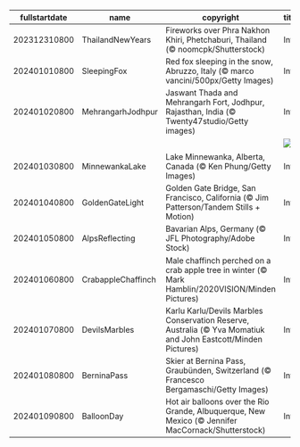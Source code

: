 |fullstartdate|name|copyright|title|image|
|--|--|--|--|--|
202312310800|ThailandNewYears|Fireworks over Phra Nakhon Khiri, Phetchaburi, Thailand (© noomcpk/Shutterstock)|Info|![](/en-AU/2024/01/202312310800ThailandNewYears.jpg)|
202401010800|SleepingFox|Red fox sleeping in the snow, Abruzzo, Italy (© marco vancini/500px/Getty Images)|Info|![](/en-AU/2024/01/202401010800SleepingFox.jpg)|
202401020800|MehrangarhJodhpur|Jaswant Thada and Mehrangarh Fort, Jodhpur, Rajasthan, India (© Twenty47studio/Getty images)|Info|![](/en-AU/2024/01/202401020800MehrangarhJodhpur.jpg)|
||||![](/en-AU/2024/01/.jpg)|
202401030800|MinnewankaLake|Lake Minnewanka, Alberta, Canada (© Ken Phung/Getty Images)|Info|![](/en-AU/2024/01/202401030800MinnewankaLake.jpg)|
202401040800|GoldenGateLight|Golden Gate Bridge, San Francisco, California (© Jim Patterson/Tandem Stills + Motion)|Info|![](/en-AU/2024/01/202401040800GoldenGateLight.jpg)|
202401050800|AlpsReflecting|Bavarian Alps, Germany (© JFL Photography/Adobe Stock)|Info|![](/en-AU/2024/01/202401050800AlpsReflecting.jpg)|
202401060800|CrabappleChaffinch|Male chaffinch perched on a crab apple tree in winter (© Mark Hamblin/2020VISION/Minden Pictures)|Info|![](/en-AU/2024/01/202401060800CrabappleChaffinch.jpg)|
202401070800|DevilsMarbles|Karlu Karlu/Devils Marbles Conservation Reserve, Australia (© Yva Momatiuk and John Eastcott/Minden Pictures)|Info|![](/en-AU/2024/01/202401070800DevilsMarbles.jpg)|
202401080800|BerninaPass|Skier at Bernina Pass, Graubünden, Switzerland (© Francesco Bergamaschi/Getty Images)|Info|![](/en-AU/2024/01/202401080800BerninaPass.jpg)|
202401090800|BalloonDay|Hot air balloons over the Rio Grande, Albuquerque, New Mexico (© Jennifer MacCornack/Shutterstock)|Info|![](/en-AU/2024/01/202401090800BalloonDay.jpg)|
